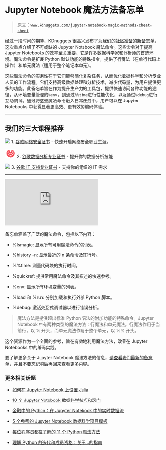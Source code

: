 # Jupyter Notebook 魔法方法备忘单

> 原文：[`www.kdnuggets.com/jupyter-notebook-magic-methods-cheat-sheet`](https://www.kdnuggets.com/jupyter-notebook-magic-methods-cheat-sheet)

经过一段时间的期待，KDnuggets 很高兴发布了[为我们的社区准备的新备忘单](https://www.kdnuggets.com/wp-content/uploads/Jupyter_Notebook_Magic_Methods_Cheat_Sheet_KDnuggets.pdf)，这次重点介绍了不可或缺的 Jupyter Notebook 魔法命令。这些命令对于提高 Jupyter Notebooks 的效率至关重要，它是许多数据科学家和分析师的首选环境。魔法命令是扩展 Python 默认功能的特殊指令，提供了行魔法（在单行代码上操作）和单元魔法（适用于整个笔记本单元）。

这些魔法命令的实用性在于它们能够简化复杂任务，从而优化数据科学和分析专业人员的工作流程。它们支持高级数据处理和分析技术，减少代码量，为用户提供更多的功能。此备忘单旨在作为提升生产力的工具包，提供快速访问各种功能的途径，从环境变量管理的`%env`，到通过`%%time`进行性能优化，以及通过`%debug`进行互动调试。通过将这些魔法命令融入日常任务中，用户可以在 Jupyter Notebooks 中获得显著更高效、更有效的编码体验。

* * *

## 我们的三大课程推荐

![](img/0244c01ba9267c002ef39d4907e0b8fb.png) 1\. [谷歌网络安全证书](https://www.kdnuggets.com/google-cybersecurity) - 快速开启网络安全职业生涯。

![](img/e225c49c3c91745821c8c0368bf04711.png) 2\. [谷歌数据分析专业证书](https://www.kdnuggets.com/google-data-analytics) - 提升你的数据分析技能

![](img/0244c01ba9267c002ef39d4907e0b8fb.png) 3\. [谷歌 IT 支持专业证书](https://www.kdnuggets.com/google-itsupport) - 支持你的组织的 IT 需求

* * *

[](https://www.kdnuggets.com/wp-content/uploads/Jupyter_Notebook_Magic_Methods_Cheat_Sheet_KDnuggets.pdf)

![Jupyter Notebook 魔法方法备忘单](https://www.kdnuggets.com/wp-content/uploads/Jupyter_Notebook_Magic_Methods_Cheat_Sheet_KDnuggets.pdf)

备忘单涵盖了广泛的魔法命令，包括以下内容：

+   %lsmagic: 显示所有可用魔法命令的列表。

+   %history -n: 显示最近的 n 条命令及其行号。

+   %%time: 测量代码块的执行时间。

+   %quickref: 提供常用魔法命令及其描述的快速参考。

+   %env: 显示所有环境变量的列表。

+   %load 和 %run: 分别加载和执行外部 Python 脚本。

+   %debug: 激活交互式调试器以进行错误分析。

> 魔法方法是提供超出标准 Python 语法的附加功能的特殊命令。Jupyter Notebook 中有两种类型的魔法方法：行魔法和单元魔法。行魔法作用于当前行，以 % 开头，而单元魔法作用于整个单元，以 %% 开头。

这个资源作为一个全面的参考，旨在有效地利用魔法方法，改善在 Jupyter Notebooks 中的编码实践。

要了解更多关于 Jupyter Notebook 魔法方法的信息，[请查看我们最新的备忘单](https://www.kdnuggets.com/wp-content/uploads/Jupyter_Notebook_Magic_Methods_Cheat_Sheet_KDnuggets.pdf)，并且不要忘记稍后再回来查看更多内容。

### 更多相关话题

+   [如何在 Jupyter Notebook 上设置 Julia](https://www.kdnuggets.com/2022/11/setup-julia-jupyter-notebook.html)

+   [10 个 Jupyter Notebook 数据科学技巧和窍门](https://www.kdnuggets.com/2023/06/10-jupyter-notebook-tips-tricks-data-scientists.html)

+   [金融中的 Python：在 Jupyter Notebook 中的实时数据流](https://www.kdnuggets.com/python-in-finance-real-time-data-streaming-within-jupyter-notebook)

+   [5 个免费的 Jupyter Notebook 数据科学项目模板](https://www.kdnuggets.com/5-free-templates-for-data-science-projects-on-jupyter-notebook)

+   [每位程序员都应了解的 11 个 Python 魔法方法](https://www.kdnuggets.com/11-python-magic-methods-every-programmer-should-know)

+   [理解 Python 的迭代和成员资格：关于…的指南](https://www.kdnuggets.com/understanding-pythons-iteration-and-membership-a-guide-to-__contains__-and-__iter__-magic-methods)
